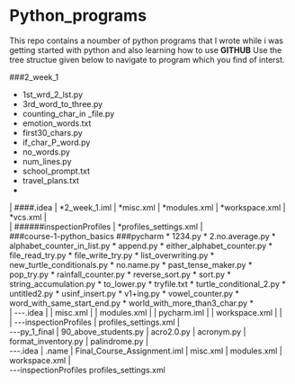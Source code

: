 # Python_programs
This repo contains a noumber of python programs that I wrote while i was getting started with python and also learning how to use **GITHUB** 
Use the tree structue given below to navigate to program which you find of interst.

###2_week_1
*   1st_wrd_2_lst.py
*   3rd_word_to_three.py
*   counting_char_in _file.py
*   emotion_words.txt
*   first30_chars.py
*   if_char_P_word.py
*   no_words.py
*   num_lines.py
*   school_prompt.txt
*   travel_plans.txt
*   
|   ####.idea
|            *2_week_1.iml
|            *misc.xml
|            *modules.xml
|            *workspace.xml
|            *vcs.xml
|    
|       ######inspectionProfiles
|               *profiles_settings.xml
|               
###course-1-python_basics
    ###pycharm
    *   1234.py
    *   2.no.average.py
    *   alphabet_counter_in_list.py
    *   append.py
    *   either_alphabet_counter.py
    *   file_read_try.py
    *   file_write_try.py
    *   list_overwriting.py
    *   new_turtle_conditionals.py
    *   no.name.py
    *   past_tense_maker.py
    *   pop_try.py
    *   rainfall_counter.py
    *   reverse_sort.py
    *   sort.py
    *   string_accumulation.py
    *   to_lower.py
    *   tryfile.txt
    *   turtle_conditional_2.py
    *   untitled2.py
    *   usinf_insert.py
    *   v1+ing.py
    *   vowel_counter.py
    *   word_with_same_start_end.py
    *   world_with_more_than3_char.py
    *   
    |   \---.idea
    |       |   misc.xml
    |       |   modules.xml
    |       |   pycharm.iml
    |       |   workspace.xml
    |       |   
    |       \---inspectionProfiles
    |               profiles_settings.xml
    |               
    \---py_1_final
        |   90_above_students.py
        |   acro2.0.py
        |   acronym.py
        |   format_inventory.py
        |   palindrome.py
        |   
        \---.idea
            |   .name
            |   Final_Course_Assignment.iml
            |   misc.xml
            |   modules.xml
            |   workspace.xml
            |   
            \---inspectionProfiles
                    profiles_settings.xml
                    

